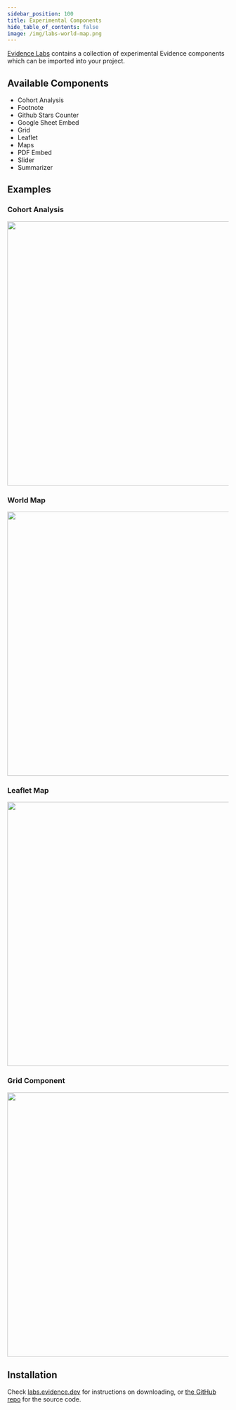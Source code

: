 ```yaml
---
sidebar_position: 100
title: Experimental Components
hide_table_of_contents: false
image: /img/labs-world-map.png
---
```


[Evidence Labs](https://labs.evidence.dev) contains a collection of experimental Evidence components which can be imported into your project.

## Available Components
- Cohort Analysis
- Footnote
- Github Stars Counter
- Google Sheet Embed
- Grid
- Leaflet
- Maps
- PDF Embed
- Slider
- Summarizer

## Examples

### Cohort Analysis
<img src="/img/labs-cohort.png" width="600"/>

### World Map
<img src="/img/labs-world-map.png" width="600"/>

### Leaflet Map
<img src="/img/labs-leaflet.png" width="600"/>

### Grid Component
<img src="/img/labs-grid.png" width="600"/>

## Installation
Check [labs.evidence.dev](https://labs.evidence.dev) for instructions on downloading, or [the GitHub repo](https://github.com/evidence-dev/labs) for the source code.
